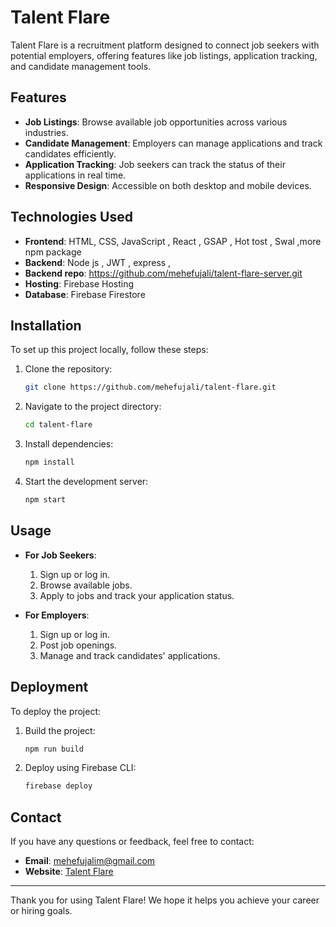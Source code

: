 # Talent Flare

Talent Flare is a recruitment platform designed to connect job seekers with potential employers, offering features like job listings, application tracking, and candidate management tools.

## Features

- **Job Listings**: Browse available job opportunities across various industries.
- **Candidate Management**: Employers can manage applications and track candidates efficiently.
- **Application Tracking**: Job seekers can track the status of their applications in real time.
- **Responsive Design**: Accessible on both desktop and mobile devices.

## Technologies Used

- **Frontend**: HTML, CSS, JavaScript , React , GSAP , Hot tost , Swal ,more  npm package 
- **Backend**: Node js  , JWT , express , 
- **Backend repo**: https://github.com/mehefujali/talent-flare-server.git
- **Hosting**: Firebase Hosting
- **Database**: Firebase Firestore

## Installation

To set up this project locally, follow these steps:

1. Clone the repository:
   ```bash
   git clone https://github.com/mehefujali/talent-flare.git
   ```

2. Navigate to the project directory:
   ```bash
   cd talent-flare
   ```

3. Install dependencies:
   ```bash
   npm install
   ```

4. Start the development server:
   ```bash
   npm start
   ```

## Usage

- **For Job Seekers**:
  1. Sign up or log in.
  2. Browse available jobs.
  3. Apply to jobs and track your application status.

- **For Employers**:
  1. Sign up or log in.
  2. Post job openings.
  3. Manage and track candidates' applications.

## Deployment

To deploy the project:

1. Build the project:
   ```bash
   npm run build
   ```

2. Deploy using Firebase CLI:
   ```bash
   firebase deploy
   ```




## Contact

If you have any questions or feedback, feel free to contact:

- **Email**: mehefujalim@gmail.com
- **Website**: [Talent Flare](https://talentflare.web.app)

---

Thank you for using Talent Flare! We hope it helps you achieve your career or hiring goals.
